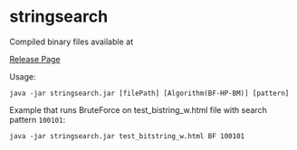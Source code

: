 # stringsearch

Compiled binary files available at

[Release Page](https://github.com/Nycrera/stringsearch/releases/)

Usage:
```
java -jar stringsearch.jar [filePath] [Algorithm(BF-HP-BM)] [pattern]
```

Example that runs BruteForce on test_bistring_w.html file with search pattern `100101`:
```
java -jar stringsearch.jar test_bitstring_w.html BF 100101
```
